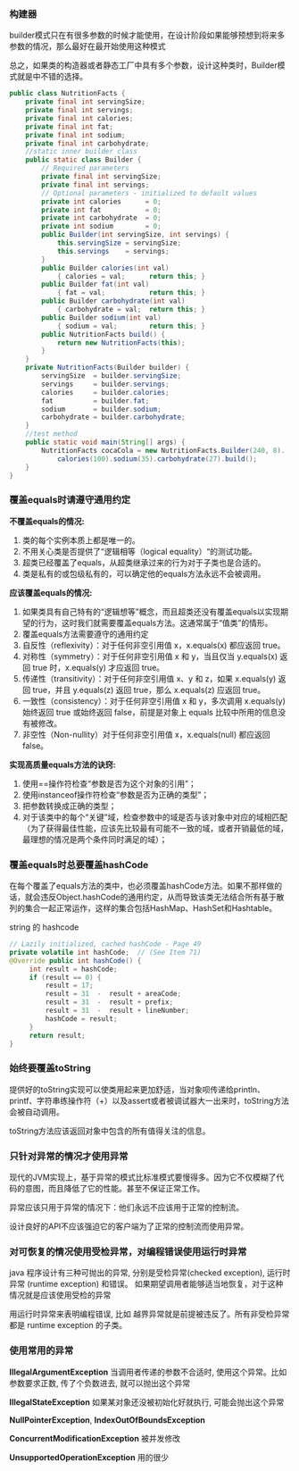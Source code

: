 ### 构建器

builder模式只在有很多参数的时候才能使用，在设计阶段如果能够预想到将来多参数的情况，那么最好在最开始使用这种模式

总之，如果类的构造器或者静态工厂中具有多个参数，设计这种类时，Builder模式就是中不错的选择。

```java
public class NutritionFacts {
    private final int servingSize;
    private final int servings;
    private final int calories;
    private final int fat;
    private final int sodium;
    private final int carbohydrate;
    //static inner builder class
    public static class Builder {
        // Required parameters
        private final int servingSize;
        private final int servings;
        // Optional parameters - initialized to default values
        private int calories      = 0;
        private int fat           = 0;
        private int carbohydrate  = 0;
        private int sodium        = 0;
        public Builder(int servingSize, int servings) {
            this.servingSize = servingSize;
            this.servings    = servings;
        }
        public Builder calories(int val)
            { calories = val;      return this; }
        public Builder fat(int val)
            { fat = val;           return this; }
        public Builder carbohydrate(int val)
            { carbohydrate = val;  return this; }
        public Builder sodium(int val)
            { sodium = val;        return this; }
        public NutritionFacts build() {
            return new NutritionFacts(this);
        }
    }
    private NutritionFacts(Builder builder) {
        servingSize  = builder.servingSize;
        servings     = builder.servings;
        calories     = builder.calories;
        fat          = builder.fat;
        sodium       = builder.sodium;
        carbohydrate = builder.carbohydrate;
    }
    //test method
    public static void main(String[] args) {
        NutritionFacts cocaCola = new NutritionFacts.Builder(240, 8).
            calories(100).sodium(35).carbohydrate(27).build();
    }
}
```

### 覆盖equals时请遵守通用约定

**不覆盖equals的情况:**

1. 类的每个实例本质上都是唯一的。
2. 不用关心类是否提供了“逻辑相等（logical equality）“的测试功能。
3. 超类已经覆盖了equals，从超类继承过来的行为对于子类也是合适的。
4. 类是私有的或包级私有的，可以确定他的equals方法永远不会被调用。

**应该覆盖equals的情况:**
 
1. 如果类具有自己特有的“逻辑想等”概念，而且超类还没有覆盖equals以实现期望的行为，这时我们就需要覆盖equals方法。这通常属于“值类”的情形。
2. 覆盖equals方法需要遵守的通用约定 
3. 自反性（reflexivity）：对于任何非空引用值 x，x.equals(x) 都应返回 true。
4. 对称性（symmetry）：对于任何非空引用值 x 和 y，当且仅当 y.equals(x) 返回 true 时，x.equals(y) 才应返回 true。
5. 传递性（transitivity）：对于任何非空引用值 x、y 和 z，如果 x.equals(y) 返回 true，并且 y.equals(z) 返回 true，那么 x.equals(z) 应返回 true。
6. 一致性（consistency）：对于任何非空引用值 x 和 y，多次调用 x.equals(y) 始终返回 true 或始终返回 false，前提是对象上 equals 比较中所用的信息没有被修改。
7. 非空性（Non-nullity）对于任何非空引用值 x，x.equals(null) 都应返回 false。


**实现高质量equals方法的诀窍:**

1. 使用==操作符检查“参数是否为这个对象的引用”；
2. 使用instanceof操作符检查“参数是否为正确的类型”；
3. 把参数转换成正确的类型；
4. 对于该类中的每个“关键”域，检查参数中的域是否与该对象中对应的域相匹配（为了获得最佳性能，应该先比较最有可能不一致的域，或者开销最低的域，最理想的情况是两个条件同时满足的域）；

### 覆盖equals时总要覆盖hashCode

在每个覆盖了equals方法的类中，也必须覆盖hashCode方法。如果不那样做的话，就会违反Object.hashCode的通用约定，从而导致该类无法结合所有基于散列的集合一起正常运作，这样的集合包括HashMap、HashSet和Hashtable。

string 的 hashcode

```java
// Lazily initialized, cached hashCode - Page 49
private volatile int hashCode;  // (See Item 71)
@Override public int hashCode() {
     int result = hashCode;
     if (result == 0) {
         result = 17;
         result = 31  -  result + areaCode;
         result = 31  -  result + prefix;
         result = 31  -  result + lineNumber;
         hashCode = result;
     }
     return result;
}
```

### 始终要覆盖toString

提供好的toString实现可以使类用起来更加舒适，当对象呗传递给println、printf、字符串练操作符（+）以及assert或者被调试器大一出来时，toString方法会被自动调用。

toString方法应该返回对象中包含的所有值得关注的信息。

### 只针对异常的情况才使用异常

现代的JVM实现上，基于异常的模式比标准模式要慢得多。因为它不仅模糊了代码的意图，而且降低了它的性能。甚至不保证正常工作。

异常应该只用于异常的情况下：他们永远不应该用于正常的控制流。

设计良好的API不应该强迫它的客户端为了正常的控制流而使用异常。

### 对可恢复的情况使用受检异常，对编程错误使用运行时异常

java 程序设计有三种可抛出的异常, 分别是受检异常(checked exception), 运行时异常 (runtime exception) 和错误。
如果期望调用者能够适当地恢复，对于这种情况就是应该使用受检的异常

用运行时异常来表明编程错误, 比如 越界异常就是前提被违反了。所有非受检异常都是 runtime exception 的子类。

### 使用常用的异常

**IllegalArgumentException** 当调用者传递的参数不合适时, 使用这个异常。比如参数要求正数, 传了个负数进去, 就可以抛出这个异常

**IllegalStateException** 如果某对象还没被初始化好就执行, 可能会抛出这个异常

**NullPointerException**, **IndexOutOfBoundsException**
 
**ConcurrentModificationException** 被并发修改

**UnsupportedOperationException** 用的很少





